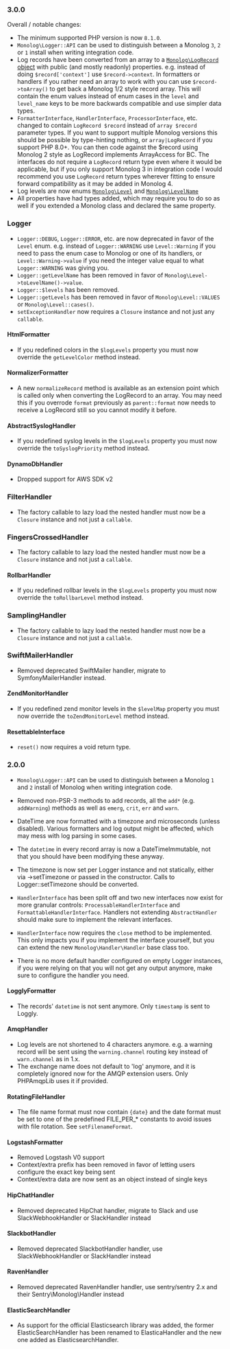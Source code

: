 ### 3.0.0

Overall / notable changes:

- The minimum supported PHP version is now `8.1.0`.
- `Monolog\Logger::API` can be used to distinguish between a Monolog `3`, `2` or `1`
  install when writing integration code.
- Log records have been converted from an array to a [`Monolog\LogRecord` object](src/Monolog/LogRecord.php)
  with public (and mostly readonly) properties. e.g. instead of doing
  `$record['context']` use `$record->context`.
  In formatters or handlers if you rather need an array to work with you can use `$record->toArray()`
  to get back a Monolog 1/2 style record array. This will contain the enum values instead of enum cases
  in the `level` and `level_name` keys to be more backwards compatible and use simpler data types.
- `FormatterInterface`, `HandlerInterface`, `ProcessorInterface`, etc. changed to contain `LogRecord $record`
  instead of `array $record` parameter types. If you want to support multiple Monolog versions this should
  be possible by type-hinting nothing, or `array|LogRecord` if you support PHP 8.0+. You can then code
  against the $record using Monolog 2 style as LogRecord implements ArrayAccess for BC.
  The interfaces do not require a `LogRecord` return type even where it would be applicable, but if you only
  support Monolog 3 in integration code I would recommend you use `LogRecord` return types wherever fitting
  to ensure forward compatibility as it may be added in Monolog 4.
- Log levels are now enums [`Monolog\Level`](src/Monolog/Level.php) and [`Monolog\LevelName`](src/Monolog/LevelName.php)
- All properties have had types added, which may require you to do so as well if you extended
  a Monolog class and declared the same property.

### Logger

- `Logger::DEBUG`, `Logger::ERROR`, etc. are now deprecated in favor of the `Level` enum.
  e.g. instead of `Logger::WARNING` use `Level::Warning` if you need to pass the enum case
  to Monolog or one of its handlers, or `Level::Warning->value` if you need the integer
  value equal to what `Logger::WARNING` was giving you.
- `Logger::getLevelName` has been removed in favor of `Monolog\Level->toLevelName()->value`.
- `Logger::$levels` has been removed.
- `Logger::getLevels` has been removed in favor of `Monolog\Level::VALUES` or `Monolog\Level::cases()`.
- `setExceptionHandler` now requires a `Closure` instance and not just any `callable`.

#### HtmlFormatter

- If you redefined colors in the `$logLevels` property you must now override the
  `getLevelColor` method instead.

#### NormalizerFormatter

- A new `normalizeRecord` method is available as an extension point which is called
  only when converting the LogRecord to an array. You may need this if you overrode
  `format` previously as `parent::format` now needs to receive a LogRecord still
  so you cannot modify it before.

#### AbstractSyslogHandler

- If you redefined syslog levels in the `$logLevels` property you must now override the
  `toSyslogPriority` method instead.

#### DynamoDbHandler

- Dropped support for AWS SDK v2

### FilterHandler

- The factory callable to lazy load the nested handler must now be a `Closure` instance
  and not just a `callable`.

### FingersCrossedHandler

- The factory callable to lazy load the nested handler must now be a `Closure` instance
  and not just a `callable`.

#### RollbarHandler

- If you redefined rollbar levels in the `$logLevels` property you must now override the
  `toRollbarLevel` method instead.

### SamplingHandler

- The factory callable to lazy load the nested handler must now be a `Closure` instance
  and not just a `callable`.

### SwiftMailerHandler

- Removed deprecated SwiftMailer handler, migrate to SymfonyMailerHandler instead.

#### ZendMonitorHandler

- If you redefined zend monitor levels in the `$levelMap` property you must now override the
  `toZendMonitorLevel` method instead.

#### ResettableInterface

- `reset()` now requires a void return type.

### 2.0.0

- `Monolog\Logger::API` can be used to distinguish between a Monolog `1` and `2`
  install of Monolog when writing integration code.

- Removed non-PSR-3 methods to add records, all the `add*` (e.g. `addWarning`)
  methods as well as `emerg`, `crit`, `err` and `warn`.

- DateTime are now formatted with a timezone and microseconds (unless disabled).
  Various formatters and log output might be affected, which may mess with log parsing
  in some cases.

- The `datetime` in every record array is now a DateTimeImmutable, not that you
  should have been modifying these anyway.

- The timezone is now set per Logger instance and not statically, either
  via ->setTimezone or passed in the constructor. Calls to Logger::setTimezone
  should be converted.

- `HandlerInterface` has been split off and two new interfaces now exist for
  more granular controls: `ProcessableHandlerInterface` and
  `FormattableHandlerInterface`. Handlers not extending `AbstractHandler`
  should make sure to implement the relevant interfaces.

- `HandlerInterface` now requires the `close` method to be implemented. This
  only impacts you if you implement the interface yourself, but you can extend
  the new `Monolog\Handler\Handler` base class too.

- There is no more default handler configured on empty Logger instances, if
  you were relying on that you will not get any output anymore, make sure to
  configure the handler you need.

#### LogglyFormatter

- The records' `datetime` is not sent anymore. Only `timestamp` is sent to Loggly.

#### AmqpHandler

- Log levels are not shortened to 4 characters anymore. e.g. a warning record
  will be sent using the `warning.channel` routing key instead of `warn.channel`
  as in 1.x.
- The exchange name does not default to 'log' anymore, and it is completely ignored
  now for the AMQP extension users. Only PHPAmqpLib uses it if provided.

#### RotatingFileHandler

- The file name format must now contain `{date}` and the date format must be set
  to one of the predefined FILE_PER_* constants to avoid issues with file rotation.
  See `setFilenameFormat`.

#### LogstashFormatter

- Removed Logstash V0 support
- Context/extra prefix has been removed in favor of letting users configure the exact key being sent
- Context/extra data are now sent as an object instead of single keys

#### HipChatHandler

- Removed deprecated HipChat handler, migrate to Slack and use SlackWebhookHandler or SlackHandler instead

#### SlackbotHandler

- Removed deprecated SlackbotHandler handler, use SlackWebhookHandler or SlackHandler instead

#### RavenHandler

- Removed deprecated RavenHandler handler, use sentry/sentry 2.x and their Sentry\Monolog\Handler instead

#### ElasticSearchHandler

- As support for the official Elasticsearch library was added, the former ElasticSearchHandler has been
  renamed to ElasticaHandler and the new one added as ElasticsearchHandler.
